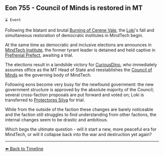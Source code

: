 ## Eon 755 - Council of Minds is restored in MT

`⌛ Event`

Following the blatant and brutal [Burning of Cerene Vale](https://zeithalt.github.io/t/#eon0749), the [Loki](https://zeithalt.github.io/r/loki.html)'s fall and simultaneous restoration of democratic institutes in MindTech begin.

At the same time as democratic and inclusive elections are announces in [MindTech Institute](https://zeithalt.github.io/r/mindtech_institute.html), the former tyrant leader is detained and held captive in [Prefrenial Prefect](https://zeithalt.github.io/r/prefrenial_prefect.html), awaiting a trial. 

The elections result in a landslide victory for [CuriousDino](https://zeithalt.github.io/r/curious_dino.html), who immediately assumes office as the MT Head of State and reestablishes the [Council of Minds](https://zeithalt.github.io/r/council_of_minds.html) as the governing body of MindTech. 

Following eons become very busy for the newfound government: the new government structure is approved by the absolute majority of the Council; several cross-faction proposals are put forward and voted on; Loki is transferred to [Protectores Silva](https://zeithalt.github.io/r/protectores_silva.html) for trial.

While from the outside of the faction these changes are barely noticeable and the faction still struggles to find understanding from other factions, the internal changes seem to be drastic and ambitious. 

Which begs the ultimate question - will it start a new, more peaceful era for MindTech, or will it collapse back into the war and destruction yet again?





----------
[⬅️ Back to Timeline](https://zeithalt.github.io/t/#eon0755)